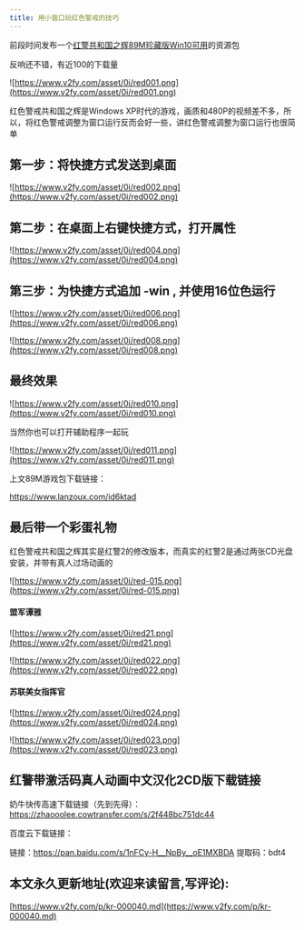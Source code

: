 ```yaml
---
title: 用小窗口玩红色警戒的技巧
---
```


前段时间发布一个[红警共和国之辉89M珍藏版Win10可用](https://mp.weixin.qq.com/s/NSwMvcEFWxxW31nP2P1EbA)的资源包

反响还不错，有近100的下载量


![https://www.v2fy.com/asset/0i/red001.png](https://www.v2fy.com/asset/0i/red001.png)


红色警戒共和国之辉是Windows XP时代的游戏，画质和480P的视频差不多，所以，将红色警戒调整为窗口运行反而会好一些，讲红色警戒调整为窗口运行也很简单


## 第一步：将快捷方式发送到桌面


![https://www.v2fy.com/asset/0i/red002.png](https://www.v2fy.com/asset/0i/red002.png)


## 第二步：在桌面上右键快捷方式，打开属性

![https://www.v2fy.com/asset/0i/red004.png](https://www.v2fy.com/asset/0i/red004.png)

## 第三步：为快捷方式追加 -win , 并使用16位色运行

![https://www.v2fy.com/asset/0i/red006.png](https://www.v2fy.com/asset/0i/red006.png)


![https://www.v2fy.com/asset/0i/red008.png](https://www.v2fy.com/asset/0i/red008.png)

## 最终效果

![https://www.v2fy.com/asset/0i/red010.png](https://www.v2fy.com/asset/0i/red010.png)

当然你也可以打开辅助程序一起玩

![https://www.v2fy.com/asset/0i/red011.png](https://www.v2fy.com/asset/0i/red011.png)


上文89M游戏包下载链接：

https://www.lanzoux.com/id6ktad


## 最后带一个彩蛋礼物

红色警戒共和国之辉其实是红警2的修改版本，而真实的红警2是通过两张CD光盘安装，并带有真人过场动画的

![https://www.v2fy.com/asset/0i/red-015.png](https://www.v2fy.com/asset/0i/red-015.png)



#### 盟军谭雅

![https://www.v2fy.com/asset/0i/red21.png](https://www.v2fy.com/asset/0i/red21.png)

![https://www.v2fy.com/asset/0i/red022.png](https://www.v2fy.com/asset/0i/red022.png)

#### 苏联美女指挥官

![https://www.v2fy.com/asset/0i/red024.png](https://www.v2fy.com/asset/0i/red024.png)

![https://www.v2fy.com/asset/0i/red023.png](https://www.v2fy.com/asset/0i/red023.png)

## 红警带激活码真人动画中文汉化2CD版下载链接


奶牛快传高速下载链接（先到先得）：https://zhaooolee.cowtransfer.com/s/2f448bc751dc44


百度云下载链接：

链接：https://pan.baidu.com/s/1nFCy-H__NpBy__oE1MXBDA 
提取码：bdt4 

## 本文永久更新地址(欢迎来读留言,写评论):

[https://www.v2fy.com/p/kr-000040.md](https://www.v2fy.com/p/kr-000040.md)
